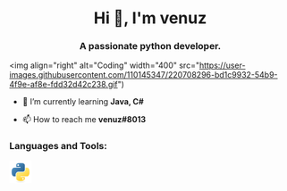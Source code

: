 <h1 align="center">Hi 👋, I'm venuz</h1>
<h3 align="center">A passionate python developer.</h3>

<img align="right" alt="Coding" width="400" src="https://user-images.githubusercontent.com/110145347/220708296-bd1c9932-54b9-4f9e-af8e-fdd32d42c238.gif")

- 🌱 I’m currently learning **Java, C#**

- 📫 How to reach me **venuz#8013**


<p align="left">
</p>

<h3 align="left">Languages and Tools:</h3>
<p align="left"> <a href="https://www.python.org" target="_blank" rel="noreferrer"> <img src="https://raw.githubusercontent.com/devicons/devicon/master/icons/python/python-original.svg" alt="python" width="40" height="40"/> </a> </p>
